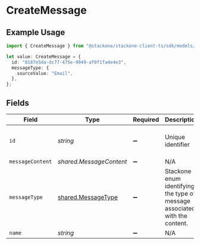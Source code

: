 # CreateMessage

## Example Usage

```typescript
import { CreateMessage } from "@stackone/stackone-client-ts/sdk/models/shared";

let value: CreateMessage = {
  id: "8187e5da-dc77-475e-9949-af0f1fa4e4e3",
  messageType: {
    sourceValue: "Email",
  },
};
```

## Fields

| Field                                                                      | Type                                                                       | Required                                                                   | Description                                                                | Example                                                                    |
| -------------------------------------------------------------------------- | -------------------------------------------------------------------------- | -------------------------------------------------------------------------- | -------------------------------------------------------------------------- | -------------------------------------------------------------------------- |
| `id`                                                                       | *string*                                                                   | :heavy_minus_sign:                                                         | Unique identifier                                                          | 8187e5da-dc77-475e-9949-af0f1fa4e4e3                                       |
| `messageContent`                                                           | *shared.MessageContent*                                                    | :heavy_minus_sign:                                                         | N/A                                                                        |                                                                            |
| `messageType`                                                              | [shared.MessageType](../../../sdk/models/shared/messagetype.md)            | :heavy_minus_sign:                                                         | Stackone enum identifying the type of message associated with the content. |                                                                            |
| `name`                                                                     | *string*                                                                   | :heavy_minus_sign:                                                         | N/A                                                                        |                                                                            |